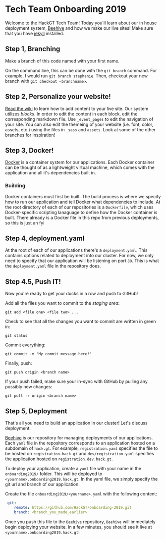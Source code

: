 # Tech Team Onboarding 2019
Welcome to the HackGT Tech Team! Today you'll learn about our in house deployment system, [Beehive](https://github.com/HackGT/beehive) and how we make our live sites! Make sure that you have [jekyll](https://jekyllrb.com/docs/installation/) installed.

## Step 1, Branching
Make a branch of this code named with your first name. 

On the command line, this can be done with the `git branch` command. For example, I would run `git branch stephanie`. Then, checkout your new branch with `git checkout <branchname>`.

## Step 2, Personalize your website!
[Read the wiki](https://github.com/HackGT/live-site/wiki) to learn how to add content to your live site. Our system utilizes *blocks*. In order to edit the content in each block, edit the corresponding markdown file. Use `_event_pages` to edit the navigation of your site. You can also edit the themeing of your website (i.e. font, color, assets, etc.) using the files in `_sass` and `assets`. Look at some of the other branches for inspiration!

## Step 3, Docker!
[Docker](docker.com) is a container system for our applications. Each Docker container can be thought of as a lightweight virtual machine, which comes with the application and all it's dependencies built in.
### Building
 Docker containers must first be built. The build process is where we specify how to run our application and tell Docker what dependencies to include. At the root directory of each of our repositories is a `Dockerfile`, which uses Docker-specific scripting lanaguage to define how the Docker container is built. There already is a Docker file in this repo from previous deployments, so this is just an fyi

## Step 4, deployment.yaml
At the root of each of our applications there's a `deployment.yaml`. This contains options related to deployment into our cluster. For now, we only need to specify that our application will be listening on port `80`. This is what the `deployment.yaml` file in the repository does.

## Step 4.5, Push IT!

Now you're ready to get your ducks in a row and push to GitHub!

Add all the files you want to commit to the _staging area_:
```
git add <file one> <file two> ...
```

Check to see that all the changes you want to commit are written in green in:
```
git status
```

Commit everything:
```
git commit -m 'My commit message here!'
```

Finally, push:
```
git push origin <branch name>
```

If your push failed, make sure your in-sync with GitHub by pulling any possibly new changes:
```
git pull -r origin <branch name>
```

## Step 5, Deployment
That's all you need to build an application in our cluster! Let's discuss deployment.


[Beehive](https://github.com/hackgt/biodomes) is our repository for managing deployments of our applications. Each `yaml` file in the repository corresponds to an application hosted on a subdomain of `hack.gt`. For example, `registration.yaml` specifies the file to be hosted on `registration.hack.gt` and `dev/registration.yaml` specifies the application hosted on `registration.dev.hack.gt`. 

To deploy your application, create a `yaml` file with your name in the `onboarding2019/` folder. This will be deployed to `<yourname>.onboarding2019.hack.gt`. In the yaml file, we simply specify the git url and branch of our application.

Create the file `onboarding2019/<yourname>.yaml` with the following content:
```yaml
 git:
    remote: https://github.com/HackGT/onboarding-2019.git
    branch: <branch_you_made_earlier>
```

Once you push this file to the `Beehive` repository, `Beehive` will immediately begin deploying your website. In a few minutes, you should see it live at `<yourname>.onboarding2019.hack.gt`!
